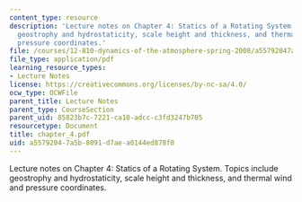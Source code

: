 ```yaml
---
content_type: resource
description: 'Lecture notes on Chapter 4: Statics of a Rotating System. Topics include
  geostrophy and hydrostaticity, scale height and thickness, and thermal wind and
  pressure coordinates.'
file: /courses/12-810-dynamics-of-the-atmosphere-spring-2008/a55792047a5b8091d7aea0144ed878f0_chapter_4.pdf
file_type: application/pdf
learning_resource_types:
- Lecture Notes
license: https://creativecommons.org/licenses/by-nc-sa/4.0/
ocw_type: OCWFile
parent_title: Lecture Notes
parent_type: CourseSection
parent_uid: 85823b7c-7221-ca10-adcc-c3fd3247b705
resourcetype: Document
title: chapter_4.pdf
uid: a5579204-7a5b-8091-d7ae-a0144ed878f0
---
```

Lecture notes on Chapter 4: Statics of a Rotating System. Topics include geostrophy and hydrostaticity, scale height and thickness, and thermal wind and pressure coordinates.